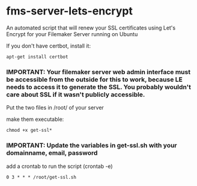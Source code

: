 # fms-server-lets-encrypt
An automated script that will renew your SSL certificates using Let's Encrypt for your Filemaker Server running on Ubuntu

If you don't have certbot, install it:

```
apt-get install certbot
```

### IMPORTANT: Your filemaker server web admin interface must be accessible from the outside for this to work, because LE needs to access it to generate the SSL. You probably wouldn't care about SSL if it wasn't publicly accessible.

Put the two files in /root/ of your server

make them executable:

```
chmod +x get-ssl*
```

### IMPORTANT: Update the variables in get-ssl.sh with your domainname, email, password

add a crontab to run the script (crontab -e)

```
0 3 * * * /root/get-ssl.sh
```
